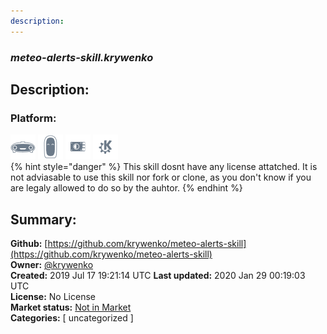 ```yaml
---
description: 
---
```


### _meteo-alerts-skill.krywenko_  
## Description:  
  
  
  
### Platform:  
 ![Mark I](../.gitbook/assets/mark-1-icon.png)  ![Mark II](../.gitbook/assets/mark-2-icon.png)  ![Picroft](../.gitbook/assets/picroft-icon.png)  ![plasmoid](../.gitbook/assets/kde.png)   
{% hint style="danger" %}
This skill dosnt have any license attatched. It is not adviasable to use this skill nor fork or clone, as you don't know if you are legaly allowed to do so by the auhtor.
{% endhint %}
  
## Summary:  
**Github:** [https://github.com/krywenko/meteo-alerts-skill](https://github.com/krywenko/meteo-alerts-skill)  
**Owner:** [@krywenko](https://github.com/krywenko)  
**Created:** 2019 Jul 17 19:21:14 UTC  **Last updated:** 2020 Jan 29 00:19:03 UTC  
**License:** No License  
**Market status:** [Not in Market](https://market.mycroft.ai/skill/)  
**Categories:** [ uncategorized ]   
